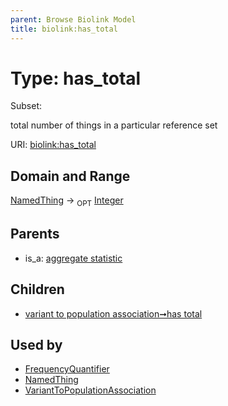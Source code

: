```yaml
---
parent: Browse Biolink Model
title: biolink:has_total
---
```


# Type: has_total

Subset:


total number of things in a particular reference set

URI: [biolink:has_total](https://w3id.org/biolink/vocab/has_total)

## Domain and Range

[NamedThing](NamedThing.md) ->  <sub>OPT</sub> [Integer](types/Integer.md)

## Parents

 *  is_a: [aggregate statistic](aggregate_statistic.md)

## Children

 *  [variant to population association➞has total](variant_to_population_association_has_total.md)

## Used by

 * [FrequencyQuantifier](FrequencyQuantifier.md)
 * [NamedThing](NamedThing.md)
 * [VariantToPopulationAssociation](VariantToPopulationAssociation.md)

